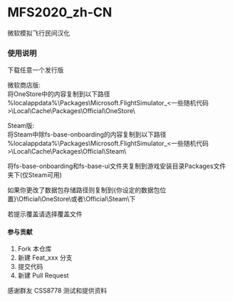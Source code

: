 # MFS2020_zh-CN

微软模拟飞行民间汉化

### 使用说明

下载任意一个发行版

微软商店版:<br>
将OneStore中的内容复制到以下路径
%localappdata%\Packages\Microsoft.FlightSimulator_<一些随机代码>\Local\Cache\Packages\Official\OneStore\

Steam版:<br>
将Steam中除fs-base-onboarding的内容复制到以下路径
%localappdata%\Packages\Microsoft.FlightSimulator_<一些随机代码>\Local\Cache\Packages\Official\Steam\

将fs-base-onboarding和fs-base-ui文件夹复制到游戏安装目录Packages文件夹下(仅Steam可用)

如果你更改了数据包存储路径则复制到{你设定的数据包位置}\Official\OneStore\或者\Official\Steam\下

若提示覆盖请选择覆盖文件

#### 参与贡献

1.  Fork 本仓库
2.  新建 Feat_xxx 分支
3.  提交代码
4.  新建 Pull Request

感谢群友 CSS8778 测试和提供资料